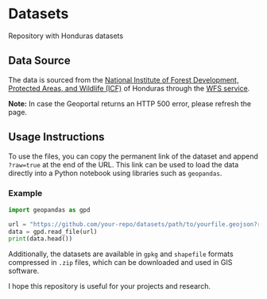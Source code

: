 # Datasets
Repository with Honduras datasets

## Data Source
The data is sourced from the [National Institute of Forest Development, Protected Areas, and Wildlife (ICF)](https://icf.gob.hn/) of Honduras through the [WFS service](https://geoportal.icf.gob.hn/).

**Note:** In case the Geoportal returns an HTTP 500 error, please refresh the page.

## Usage Instructions
To use the files, you can copy the permanent link of the dataset and append `?raw=true` at the end of the URL. This link can be used to load the data directly into a Python notebook using libraries such as `geopandas`.

### Example
```python
import geopandas as gpd

url = "https://github.com/your-repo/datasets/path/to/yourfile.geojson?raw=true"
data = gpd.read_file(url)
print(data.head())
```

Additionally, the datasets are available in `gpkg` and `shapefile` formats compressed in `.zip` files, which can be downloaded and used in GIS software.

I hope this repository is useful for your projects and research.
